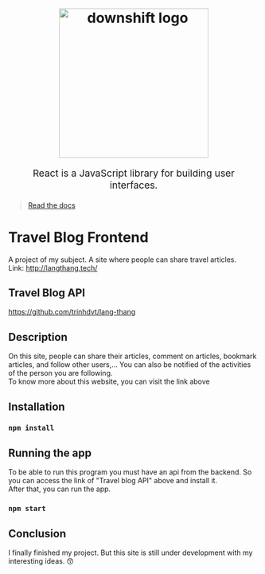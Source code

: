 <h1 align="center">

  
  <img src="https://codelearn.io/Upload/Blog/react-js-co-ban-phan-1-63738082145.3856.jpg" title="downshift logo" width="300">
  <br>
 
</h1>
<p align="center" style="font-size: 1.2rem;"> React is a JavaScript library for building user interfaces.</p>

> [Read the docs](https://reactjs.org/) 


# Travel Blog Frontend

A project of my subject. A site where people can share travel articles.
</br>
Link: http://langthang.tech/


## Travel Blog API
https://github.com/trinhdvt/lang-thang

## Description
On this site, people can share their articles, comment on articles, bookmark articles, and follow other users,... You can also be notified of the activities of the person you are following. 
</br>
To know more about this website, you can visit the link above

## Installation

### `npm install`

## Running the app
To be able to run this program you must have an api from the backend. So you can access the link of "Travel blog API" above and install it. 
</br>
After that, you can run the app.

### `npm start`

## Conclusion
I finally finished my project. But this site is still under development with my interesting ideas. 😙
